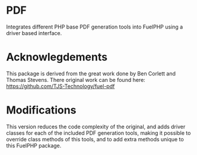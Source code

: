 PDF
===

Integrates different PHP base PDF generation tools into FuelPHP using a driver based interface.

Acknowlegdements
================
This package is derived from the great work done by Ben Corlett and Thomas Stevens.
There original work can be found here: https://github.com/TJS-Technology/fuel-pdf

Modifications
=============
This version reduces the code complexity of the original, and adds driver classes
for each of the included PDF generation tools, making it possible to override
class methods of this tools, and to add extra methods unique to this FuelPHP package.
